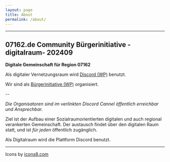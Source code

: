 ```yaml
---
layout: page 
title: About 
permalink: /about/ 
---
```


----

## 07162.de Community Bürgerinitiative -digitalraum- 202409


**Digitale Gemeinschaft für Region 07162** 

Als digitaler Vernetzungsraum wird [Discord (WP)](https://de.wikipedia.org/wiki/Discord) benutzt. 

Wir sind als [Bürgerinitiative (WP)](https://de.wikipedia.org/wiki/B%C3%BCrgerinitiative) organisiert. 

--

*Die Organisatoren sind im verlinkten Discord Cannel öffentlich erreichbar und Ansprechbar.* 

Ziel ist der Aufbau einer Sozialraumorientierten digitalen und auch regional verankerten Gemeinschaft. Der austausch findet über den digitalen Raum statt, und ist *für jeden* öffentlich zugänglich. 

Als Digitalraum wird die Plattform Discord benutzt. 

----

Icons by [icons8.com](https://icons8.com/)
